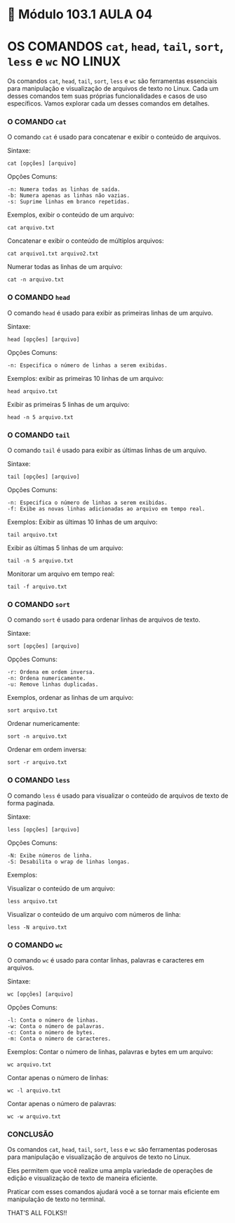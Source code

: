 # 🐧 Módulo 103.1 AULA 04

# OS COMANDOS `cat`, `head`, `tail`, `sort`, `less` e `wc` NO LINUX

Os comandos `cat`, `head`, `tail`, `sort`, `less` e `wc` são ferramentas essenciais para manipulação e visualização de arquivos de texto no Linux. Cada um desses comandos tem suas próprias funcionalidades e casos de uso específicos. Vamos explorar cada um desses comandos em detalhes.

### O COMANDO `cat`

O comando `cat` é usado para concatenar e exibir o conteúdo de arquivos.

Sintaxe:

```
cat [opções] [arquivo]
```

Opções Comuns:

    -n: Numera todas as linhas de saída.
    -b: Numera apenas as linhas não vazias.
    -s: Suprime linhas em branco repetidas.

Exemplos, exibir o conteúdo de um arquivo:

```
cat arquivo.txt
```

Concatenar e exibir o conteúdo de múltiplos arquivos:

```
cat arquivo1.txt arquivo2.txt
```

Numerar todas as linhas de um arquivo:

```
cat -n arquivo.txt
```

### O COMANDO `head`

O comando `head` é usado para exibir as primeiras linhas de um arquivo.

Sintaxe:

```
head [opções] [arquivo]
```

Opções Comuns:

    -n: Especifica o número de linhas a serem exibidas.

Exemplos: exibir as primeiras 10 linhas de um arquivo:

    head arquivo.txt

Exibir as primeiras 5 linhas de um arquivo:

    head -n 5 arquivo.txt

### O COMANDO `tail`

O comando `tail` é usado para exibir as últimas linhas de um arquivo.

Sintaxe:

    tail [opções] [arquivo]

Opções Comuns:

    -n: Especifica o número de linhas a serem exibidas.
    -f: Exibe as novas linhas adicionadas ao arquivo em tempo real.

Exemplos: Exibir as últimas 10 linhas de um arquivo:

    tail arquivo.txt

Exibir as últimas 5 linhas de um arquivo:

    tail -n 5 arquivo.txt

Monitorar um arquivo em tempo real:

    tail -f arquivo.txt

### O COMANDO `sort`

O comando `sort` é usado para ordenar linhas de arquivos de texto.

Sintaxe:

    sort [opções] [arquivo]

Opções Comuns:

    -r: Ordena em ordem inversa.
    -n: Ordena numericamente.
    -u: Remove linhas duplicadas.

Exemplos, ordenar as linhas de um arquivo:

    sort arquivo.txt

Ordenar numericamente:

    sort -n arquivo.txt

Ordenar em ordem inversa:

    sort -r arquivo.txt

### O COMANDO `less`

O comando `less` é usado para visualizar o conteúdo de arquivos de texto de forma paginada.

Sintaxe:

    less [opções] [arquivo]

Opções Comuns:

    -N: Exibe números de linha.
    -S: Desabilita o wrap de linhas longas.

Exemplos:

Visualizar o conteúdo de um arquivo:

    less arquivo.txt

Visualizar o conteúdo de um arquivo com números de linha:

    less -N arquivo.txt

### O COMANDO `wc`

O comando `wc` é usado para contar linhas, palavras e caracteres em arquivos.

Sintaxe:

    wc [opções] [arquivo]

Opções Comuns:

    -l: Conta o número de linhas.
    -w: Conta o número de palavras.
    -c: Conta o número de bytes.
    -m: Conta o número de caracteres.

Exemplos: Contar o número de linhas, palavras e bytes em um arquivo:

    wc arquivo.txt

Contar apenas o número de linhas:

    wc -l arquivo.txt

Contar apenas o número de palavras:

    wc -w arquivo.txt

### CONCLUSÃO

Os comandos `cat`, `head`, `tail`, `sort`, `less` e `wc` são ferramentas poderosas para manipulação e visualização de arquivos de texto no Linux. 

Eles permitem que você realize uma ampla variedade de operações de edição e visualização de texto de maneira eficiente. 

Praticar com esses comandos ajudará você a se tornar mais eficiente em manipulação de texto no terminal.


THAT’S ALL FOLKS!!
